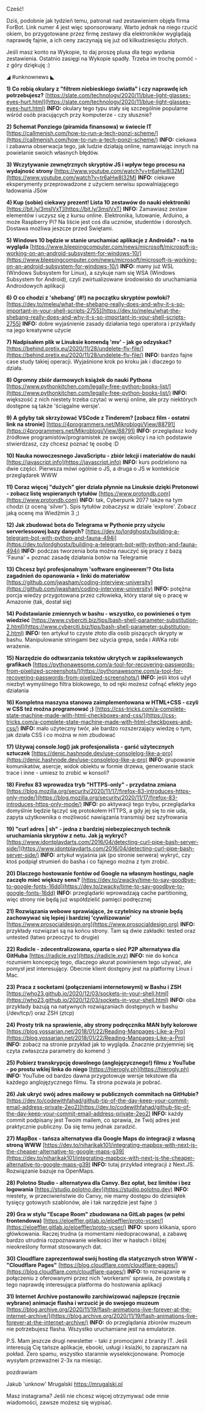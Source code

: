 Cześć!

Dziś, podobnie jak tydzień temu, patronat nad zestawieniem objęła firma ForBot. Link numer 4 jest więc sponsorowany. Warto jednak na niego rzucić okiem, bo przygotowane przez firmę zestawy dla elektroników wyglądają naprawdę fajnie, a ich ceny zaczynają się już od kilkudziesięciu złotych.

 

Jeśli masz konto na Wykopie, to daj proszę plusa dla tego wydania zestawienia.
Ostatnio zasięgi na Wykopie spadły. Trzeba im trochę pomóć - z góry dziękuję :)

 

◢ #unknownews ◣


**1) Co robią okulary z "filtrem niebieskiego światła" i czy naprawdę ich potrzebujesz?**
[https://slate.com/technology/2020/11/blue-light-glasses-eyes-hurt.html](https://slate.com/technology/2020/11/blue-light-glasses-eyes-hurt.html)
**INFO:** okulary tego typu stały się szczególnie popularne wśród osób pracujących przy komputerze - czy słusznie?


**2) Schemat Ponziego (piramida finansowa) w świecie IT**
[https://callmenish.com/how-to-run-a-tech-ponzi-scheme/](https://callmenish.com/how-to-run-a-tech-ponzi-scheme/)
**INFO:** ciekawa i zabawna obserwacja tego, jak ludzie działają online, namawiając innych na powielanie swoich własnych błędów.


**3) Wczytywanie zewnętrznych skryptów JS i wpływ tego procesu na wydajność strony**
[https://www.youtube.com/watch?v=tr6aHw8I32M](https://www.youtube.com/watch?v=tr6aHw8I32M)
**INFO:** ciekawe eksperymenty przeprowadzone z użyciem serwisu spowalniającego ładowania JSów


**4) Kup (sobie) ciekawy prezent! Lista 10 zestawów do nauki elektroniki**
[https://bit.ly/3mslVxT](https://bit.ly/3mslVxT)
**INFO:** Zamawiasz zestaw elementów i uczysz się z kursu online. Elektronika, lutowanie, Arduino, a może Raspberry Pi? Na liście jest coś dla uczniów, studentów i dorosłych. Dostawa możliwa jeszcze przed Świętami.


**5) Windows 10 będzie w stanie uruchamiać aplikacje z Androida? - na to wygląda**
[https://www.bleepingcomputer.com/news/microsoft/microsoft-is-working-on-an-android-subsystem-for-windows-10/](https://www.bleepingcomputer.com/news/microsoft/microsoft-is-working-on-an-android-subsystem-for-windows-10/)
**INFO:** mamy już WSL (Windows Subsystem for Linux), a szykuje nam się WSA (Windows Subsystem for Android), czyli zwirtualizowane środowisko do uruchamiania Androidowych aplikacji


**6) O co chodzi z 'shebang' (#!) na początku skryptów powłoki?**
[https://dev.to/meleu/what-the-shebang-really-does-and-why-it-s-so-important-in-your-shell-scripts-2755](https://dev.to/meleu/what-the-shebang-really-does-and-why-it-s-so-important-in-your-shell-scripts-2755)
**INFO:** dobre wyjaśnienie zasady działania tego operatora i przykłady na jego kreatywne użycie


**7) Nadpisałem plik w Linuksie komendą 'mv' - jak go odzyskać?**
[https://behind.pretix.eu/2020/11/28/undelete-flv-file/](https://behind.pretix.eu/2020/11/28/undelete-flv-file/)
**INFO:** bardzo fajne case study takiej operacji. Wyjaśnione krok po kroku jak i dlaczego to działa.


**8) Ogromny zbiór darmowych książek do nauki Pythona**
[https://www.pythonkitchen.com/legally-free-python-books-list/](https://www.pythonkitchen.com/legally-free-python-books-list/)
**INFO:** większość z nich niestety trzeba czytać w wersji online, ale przy niektórych dostępne są także 'ściągalne wersje'.


**9) A gdyby tak skrzyżować VSCode z Tinderem? [zobacz film - ostatni link na stronie]**
[https://4programmers.net/Mikroblogi/View/88791](https://4programmers.net/Mikroblogi/View/88791)
**INFO:** przeglądasz kody źródłowe programistów/programistek ze swojej okolicy i na ich podstawie stwierdzasz, czy chcesz poznać tę osobę :D


**10) Nauka nowoczesnego JavaScriptu - zbiór lekcji i materiałów do nauki**
[https://javascript.info](https://javascript.info)
**INFO:** kurs podzielono na dwie części. Pierwsza mówi ogólnie o JS, a druga o JS w kontekście przeglądarek WWW


**11) Coraz więcej "dużych" gier działa płynnie na Linuksie dzięki Protonowi - zobacz listę wspieranych tytułów**
[https://www.protondb.com](https://www.protondb.com)
**INFO:** tak, Cyberpunk 2077 także na tym chodzi (z oceną 'silver'). Spis tytułów zobaczysz w dziale 'explore'. Zobacz jaką ocenę ma Wiedźmin 3 ;)


**12) Jak zbudować bota do Telegrama w Pythonie przy użyciu serverlessowej bazy danych?**
[https://dev.to/lordghostx/building-a-telegram-bot-with-python-and-fauna-494i](https://dev.to/lordghostx/building-a-telegram-bot-with-python-and-fauna-494i)
**INFO:** podczas tworzenia bota można nauczyć się pracy z bazą 'Fauna' + poznać zasadę działania botów na Telegramie


**13) Chcesz być profesjonalnym 'software engineerem'? Oto lista zagadnień do opanowania + linki do materiałów**
[https://github.com/jwasham/coding-interview-university](https://github.com/jwasham/coding-interview-university)
**INFO:** potężna porcja wiedzy przygotowana przez człowieka, który starał się o pracę w Amazonie (tak, dostał się)


**14) Podstawianie zmiennych w bashu - wszystko, co powinieneś o tym wiedzieć**
[https://www.cyberciti.biz/tips/bash-shell-parameter-substitution-2.html](https://www.cyberciti.biz/tips/bash-shell-parameter-substitution-2.html)
**INFO:** ten artykuł to czyste złoto dla osób piszących skrypty w bashu. Manipulowanie stringami bez użycia grepa, seda i AWKa robi wrażenie.


**15) Narzędzie do odtwarzania tekstów ukrytych w zapikselowanych grafikach**
[https://pythonawesome.com/a-tool-for-recovering-passwords-from-pixelized-screenshots/](https://pythonawesome.com/a-tool-for-recovering-passwords-from-pixelized-screenshots/)
**INFO:** jeśli ktoś użył niezbyt wymyślnego filtra blokowego, to od ręki możesz cofnąć efekty jego działania


**16) Kompletna maszyna stanowa zaimplementowana w HTML+CSS - czyli w CSS też można programować ;)**
[https://css-tricks.com/a-complete-state-machine-made-with-html-checkboxes-and-css/](https://css-tricks.com/a-complete-state-machine-made-with-html-checkboxes-and-css/)
**INFO:** mało użyteczny twór, ale bardzo rozszerzający wiedzę o tym, jak działa CSS i co można w nim zbudować


**17) Używaj console.log() jak profesjonalista - garść użytecznych sztuczek**
[https://denic.hashnode.dev/use-consolelog-like-a-pro](https://denic.hashnode.dev/use-consolelog-like-a-pro)
**INFO:** grupowanie komunikatów, asercje, widok obiektu w formie drzewa, generowanie stack trace i inne - umiesz to zrobić w konsoli?


**18) Firefox 83 wprowadza tryb "HTTPS-only" - przydatna zmiana**
[https://blog.mozilla.org/security/2020/11/17/firefox-83-introduces-https-only-mode/](https://blog.mozilla.org/security/2020/11/17/firefox-83-introduces-https-only-mode/)
**INFO:** po aktywacji tego trybu, przeglądarka domyślnie będzie łączyć się protokołem HTTPS, a gdy jej się to nie uda, zapyta użytkownika o możliwość nawiązania transmisji bez szyfrowania


**19) "curl adres | sh" - jedna z bardziej niebezpiecznych technik uruchamiania skryptów z netu. Jak ją wykryć?**
[https://www.idontplaydarts.com/2016/04/detecting-curl-pipe-bash-server-side/](https://www.idontplaydarts.com/2016/04/detecting-curl-pipe-bash-server-side/)
**INFO:** artykuł wyjaśnia jak (po stronie serwera) wykryć, czy ktoś podpiął strumień do basha i co fajnego można z tym zrobić.


**20) Dlaczego hostowanie fontów od Google na własnym hostingu, nagle zaczęło mieć większy sens?**
[https://dev.to/zwacky/time-to-say-goodbye-to-google-fonts-16dd](https://dev.to/zwacky/time-to-say-goodbye-to-google-fonts-16dd)
**INFO:** przeglądarki wprowadzają cache partitioning, więc strony nie będą już współdzielić pamięci podręcznej


**21) Rozwiązania webowe sprawiające, że czytelnicy na stronie będą zachowywać się lepiej i bardziej 'cywilizowanie'**
[https://www.prosocialdesign.org](https://www.prosocialdesign.org)
**INFO:** przykłady rozwiązań są na końcu strony. Tam są dwie zakładki: tested oraz untested (łatwo przeoczyć to drugie)


**22) Radicle - zdecentralizowana, oparta o sieć P2P alternatywa dla GitHuba**
[https://radicle.xyz](https://radicle.xyz)
**INFO:** nie do końca rozumiem koncepcję tego, dlaczego akurat powinienem tego używać, ale pomysł jest interesujący. Obecnie klient dostępny jest na platformy Linux i Mac.


**23) Praca z socketami (połączeniami internetowymi) w Bashu i ZSH**
[https://who23.github.io/2020/12/03/sockets-in-your-shell.html](https://who23.github.io/2020/12/03/sockets-in-your-shell.html)
**INFO:** oba przykłady bazują na natywnych rozwiązaniach dostępnych w bashu (/dev/tcp/) oraz ZSH (ztcp)


**24) Prosty trik na sprawienie, aby strony podręcznika MAN były kolorowe**
[https://blog.yossarian.net/2018/01/22/Reading-Manpages-Like-a-Pro](https://blog.yossarian.net/2018/01/22/Reading-Manpages-Like-a-Pro)
**INFO:** zobacz na stronie przykład jak to wygląda. Znacznie przyjemniej się czyta zwłaszcza parametry do komend :)


**25) Pobierz transkrypcję dowolnego (anglojęzycznego!) filmu z YouTube - po prostu wklej linka do niego**
[https://hierogly.ph](https://hierogly.ph)
**INFO:** YouTube od bardzo dawna przygotowuje wersje tekstowe dla każdego anglojęzycznego filmu. Ta strona pozwala je pobrać.


**26) Jak ukryć swój adres mailowy w publicznych commitach na GitHubie?**
[https://dev.to/codewithfahad/github-tip-of-the-day-keep-your-commit-email-address-private-2eo2](https://dev.to/codewithfahad/github-tip-of-the-day-keep-your-commit-email-address-private-2eo2)
**INFO:** każdy commit podpisany jest Twoim mailem, co sprawia, że Twój adres jest praktycznie publiczny. Da się temu jednak zaradzić.


**27) MapBox - tańsza alternatywa dla Google Maps do integracji z własną stroną WWW**
[https://dev.to/niharikak101/integrating-mapbox-with-next-js-the-cheaper-alternative-to-google-maps-g39](https://dev.to/niharikak101/integrating-mapbox-with-next-js-the-cheaper-alternative-to-google-maps-g39)
**INFO:** tutaj przykład integracji z Next.JS. Rozwiązanie bazuje na OpenMaps.


**28) Polotno Studio - alternatywa dla Canvy. Bez opłat, bez limitów i bez logowania**
[https://studio.polotno.dev](https://studio.polotno.dev)
**INFO:** niestety, w przeciwieństwie do Canvy, nie mamy dostępu do dziesiątek tysięcy gotowych szablonów, ale i tak narzędzie jest fajne :)


**29) Gra w stylu "Escape Room" zbudowana na GitLab pages (w pełni frontendowa)**
[https://eloeffler.gitlab.io/eloeffler/proto-vcser/](https://eloeffler.gitlab.io/eloeffler/proto-vcser/)
**INFO:** sporo klikania, sporo główkowania. Raczej trudna (a momentami niedopracowana), a zabawę bardzo utrudnia rozpoznawanie wielkości liter w hasłach i bliżej nieokreślony format stosowanych dat.


**30) Cloudflare zaprezentował swój hosting dla statycznych stron WWW - "Cloudflare Pages"**
[https://blog.cloudflare.com/cloudflare-pages/](https://blog.cloudflare.com/cloudflare-pages/)
**INFO:** to rozwiązanie w połączeniu z oferowanymi przez nich 'workerami' sprawia, że powstałą z tego naprawdę interesująca platforma do hostowania aplikacji


**31) Internet Archive postanowiło zarchiwizować najlepsze (ręcznie wybrane) animacje flasha i wrzucić je do swojego muzeum**
[https://blog.archive.org/2020/11/19/flash-animations-live-forever-at-the-internet-archive/](https://blog.archive.org/2020/11/19/flash-animations-live-forever-at-the-internet-archive/)
**INFO:** do przeglądania zbiorów muzeum nie potrzebujesz flasha. Wszystko uruchamiane jest na emulatorze.


 

P.S. Mam jeszcze drugi newsletter - taki z promocjami z branży IT.
Jeśli interesują Cię tańsze aplikacje, ebooki, usługi i ksiażki, to zapraszam na pokład.
Zero spamu, wszystko starannie wyselekcjonowane. Promocje wysyłam przeważnei 2-3x na miesiąc.

 
pozdrawiam

Jakub 'unknow' Mrugalski
https://mrugalski.pl

Masz instagrama?
Jeśli nie chcesz więcej otrzymywać ode mnie wiadomości, zawsze możesz się wypisać.